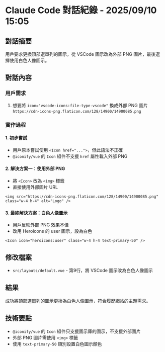 # Claude Code 對話紀錄 - 2025/09/10 15:05

## 對話摘要
用戶要求更換頂部選單列的圖示，從 VSCode 圖示改為外部 PNG 圖片，最後選擇使用白色人像圖示。

## 對話內容

### 用戶需求
1. 想要將 `icon="vscode-icons:file-type-vscode"` 換成外部 PNG 圖片 `https://cdn-icons-png.flaticon.com/128/14900/14900085.png`

### 實作過程

#### 1. 初步嘗試
- 用戶原本嘗試使用 `<Icon href="...">`，但此語法不正確
- `@iconify/vue` 的 `Icon` 組件不支援 `href` 屬性載入外部 PNG

#### 2. 解決方案一：使用外部 PNG
- 將 `<Icon>` 改為 `<img>` 標籤
- 直接使用外部圖片 URL
```vue
<img src="https://cdn-icons-png.flaticon.com/128/14900/14900085.png" class="w-4 h-4" alt="Logo" />
```

#### 3. 最終解決方案：白色人像圖示
- 用戶反映外部 PNG 效果不佳
- 改用 Heroicons 的 user 圖示，設為白色
```vue
<Icon icon="heroicons:user" class="w-4 h-4 text-primary-50" />
```

## 修改檔案
- `src/layouts/default.vue` - 第9行，將 VSCode 圖示改為白色人像圖示

## 結果
成功將頂部選單列的圖示更換為白色人像圖示，符合履歷網站的主題需求。

## 技術要點
- `@iconify/vue` 的 `Icon` 組件只支援圖示庫的圖示，不支援外部圖片
- 外部 PNG 圖片需使用 `<img>` 標籤
- 使用 `text-primary-50` 類別設置白色圖示顏色